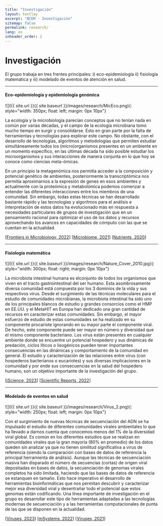 ```yaml
---
title: "Investigación"
layout: textlay
excerpt: "BCEM - Investigación"
sitemap: false
permalink: research/
lang: es
inheader_order: 2
---
```


# Investigación

<!-- <em>"Simplicity is the greatest form of sophistication"</em>  -->
El grupo trabaja en tres frentes principales: i) eco-epidemiología ii) fisiología matemática y iii) modelado de eventos de atención en salud.

---
#### **Eco-epidemiología y epidemiología genómica**
![]({{ site.url }}{{ site.baseurl }}/images/research/MicEco.png){: style="width: 350px; float: left; margin: 0px  10px"}

La ecología y la microbiología parecían conceptos que no tenían nada en común por varias décadas, y el campo de la ecología microbiana tomó mucho tiempo en surgir y consolidarse. Esto en gran parte por la falta de herramientas y tecnologías para explorar este campo. No obstante, con el desarrollo de tecnologías, algoritmos y metodologías que permiten estudiar simultáneamente todos los (micro)organismos presentes en un ambiente en un momento específico, en las últimas década ha sido posible estudiar los microorganismos y sus interacciones de manera conjunta en lo que hoy se conoce como ciencias meta-ómicas.

En un principio la metagenómica nos permitía acceder a la composición y potencial genético de ambientes, posteriormente la transcriptómica nos permitía aproximarnos a la expresión de genes en esos ambientes y actualmente con la proteómica y metabolómica podemos comenzar a entender las diferentes interacciones entre los miembros de una comunidad. Sin embargo, todas estas técnicas se han desarrollado bastante rápido y las tecnologías y algoritmos para el análisis e interpretación de estos datos ha evolucionado más en respuesta a necesidades particulares de grupos de investigación que en un pensamiento racional para optimizar el uso de los datos y recursos aprovechando los avances en capacidades de cómputo con las que se cuentan en la actualidad.

[[Frontiers in Microbiology, 2022](https://www.frontiersin.org/articles/10.3389/fmicb.2022.813002/full)]
[[Microbiome, 2021](https://link.springer.com/article/10.1186/s40168-021-01043-8)]
[[Nutrients, 2020](https://www.mdpi.com/2072-6643/12/10/2938)]
  
---

#### **Fisiología matemática**
![]({{ site.url }}{{ site.baseurl }}/images/research/Nature_Cover_2010.jpg){: style="width: 300px; float: right; margin: 0px  10px"}

La microbiota intestinal humana es elconjunto de todos los organismos que viven en el tracto gastrointestinal del ser humano. Esta asombrosamente diversa comunidad está compuesta por los 3 dominios de la vida y sus respectivos virus. Desde el surgimiento de las técnicas moleculares para el estudio de comunidades microbianas, la microbiota intestinal ha sido uno de los principales blancos de estudio y grandes consorcios como el HMP en EE.UU. y el MetaHIT en Europa han dedicado una gran cantidad de recursos en caracterizar estas comunidades. Sin embargo, el mayor esfuerzo de estudio de estas comunidades se ha realizado en su componente procariote ignorando en su mayor parte el componente viral. De hecho, este componente puede ser mayor en número y diversidad que el mismo componente bacteriano. Los virus están presentes en cualquier ambiente donde se encuentre un potencial hospedero y sus dinámicas de predación, ciclos líticos o lisogénicos pueden tener importantes consecuencias en las dinámicas y comportamiento de la comunidad en general. El estudio y caracterización de las relaciones entre virus (con hospederos bacterianos o eucariotes) y sus diversas implicaciones en la comunidad y por ende sus consecuencias en la salud del hospedero humano, son un objetivo importante de la investigación del grupo.

[[iScience, 2023](https://www.cell.com/iscience/fulltext/S2589-0042(23)00084-6?_returnURL=https%3A%2F%2Flinkinghub.elsevier.com%2Fretrieve%2Fpii%2FS2589004223000846%3Fshowall%3Dtrue)]
[[Scientific Reports, 2022](https://www.nature.com/articles/s41598-021-04679-6)]

---

#### **Modelado de eventos en salud**
![]({{ site.url }}{{ site.baseurl }}/images/research/Virus_2.png){: style="width: 250px; float: left; margin: 0px  10px"}

Con el surgimiento de nuevas técnicas de secuenciación del ADN se ha impulsado el estudio de diferentes comunidades virales ambientales lo que ha llevado a darnos cuenta que conocemos menos del 1% de la diversidad viral global. Es común en los diferentes estudios que se realizan en comunidades virales que la gran mayoría (80% en promedio) de los datos queden sin analizar ya que no tienen similitud significativa a virus de referencia (siendo la comparación con bases de datos de referencia la principal herramienta de análisis). Aunque las técnicas de secuenciación masiva han disparado el número de secuencias (cortas) de origen viral depositadas en bases de datos, la secuenciación de genomas virales completos ha sido limitada, haciendo que las bases de datos de referencia se estanquen en tamaño. Esto hace imperativo el desarrollo de herramientas bioinformáticas que nos permitan descubrir y caracterizar mejor esa diversidad viral y desentrañar todo el potencial que estos genomas están codificando. Una línea importante de investigación en el grupo es desarrollar este tipo de herramientas adaptadas a las tecnologías modernas de secuenciación y a las herramientas computacionales de punta de las que se disponen en la actualidad.

[[Viruses, 2023](https://www.mdpi.com/1999-4915/15/2/519)]
[[mSystems, 2022](https://journals.asm.org/doi/full/10.1128/msystems.00326-22)]
[[Viruses, 2021](https://www.mdpi.com/1999-4915/13/6/1164)]

<!-- <div style="text-align: justify">

{% for reas in site.data.research %}
{% unless reas.past %}
<br>
  <b>{{ reas.title }}</b> 
   {% if reas.with %}<br><em>Mainly with:  {{ reas.with }} </em> {% endif %}<br>
    {{ reas.description }}
{% endunless %}
 
{% endfor %}

<br> -->

<!-- ### Still in the back of my mind -->

<!-- {% for reas in site.data.research %}
{% if reas.past %}
<br>
  <b>{{ reas.title }}</b> 
   {% if reas.with %}<br><em>Mainly with:  {{ reas.with }} </em> {% endif %}<br>
    {{ reas.description }}
{% endif %}
 
{% endfor %}

<br>
</div> -->